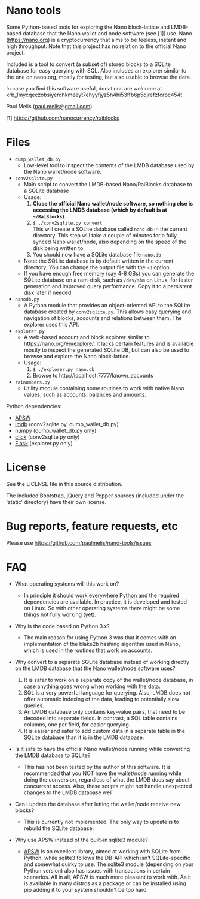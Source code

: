 Nano tools
==========
 
Some Python-based tools for exploring the Nano block-lattice and LMDB-based
database that the Nano wallet and node software (see [1]) use. 
Nano (https://nano.org) is a cryptocurrency that aims to be feeless, 
instant and high throughput. Note that this project has no relation to 
the official Nano project.

Included is a tool to convert (a subset of) stored blocks to a SQLite database 
for easy querying with SQL. Also includes an explorer similar to the one on 
nano.org, mostly for testing, but also usable to browse the data.

In case you find this software useful, donations are welcome at
xrb_1mycqeczobsiyerohkmeeyt7ehyyfjyz5h4hi53ffb6p5qjrefzfcrpc454t

Paul Melis (paul.melis@gmail.com)

[1] https://github.com/nanocurrency/raiblocks


Files
=====

* `dump_wallet_db.py`
  - Low-level tool to inspect the contents of the LMDB database used by the
    Nano wallet/node software.
* `conv2sqlite.py`
  - Main script to convert the LMDB-based Nano/RaiBlocks database to a SQLite
    database
  - Usage:
    1. **Close the official Nano wallet/node software, so nothing else is
         accessing the LMDB database (which by default is at `~/RaiBlocks`)**.
    2. `$ ./conv2sqlite.py convert`           
       This will create a SQLite database called `nano.db` in the current
       directory. This step will take a couple of minutes for a fully 
       synced Nano wallet/node, also depending on the speed of the disk 
       being written to.
    3. You should now have a SQLite database file `nano.db`
  - Note: the SQLite database is by default written in the current directory.
    You can change the output file with the `-d` option.
  - If you have enough free memory (say 4-8 GBs) you can
    generate the SQLite database on a ram-disk, such as `/dev/shm` on Linux, for
    faster generation and improved query performance. Copy it to a persistent disk 
    later if needed.
* `nanodb.py`
  - A Python module that provides an object-oriented API to the SQLite database
    created by `conv2sqlite.py`. This allows easy querying and navigation
    of blocks, accounts and relations between them. The explorer uses this API.
* `explorer.py`
  - A web-based account and block explorer similar to https://nano.org/en/explore/.
    It lacks certain features and is available mostly to inspect the 
    generated SQLite DB, but can also be used to browse and explore the 
    Nano block-lattice.
  - Usage:
    1. `$ ./explorer.py nano.db`
    2. Browse to http://localhost:7777/known_accounts
* `rainumbers.py`
  - Utility module containing some routines to work with native Nano values, 
    such as accounts, balances and amounts.

Python dependencies:
  - [APSW](https://pypi.python.org/pypi/apsw)
  - [lmdb](https://pypi.python.org/pypi/lmdb) (conv2sqlite.py, dump_wallet_db.py)
  - [numpy](http://www.numpy.org/) (dump_wallet_db.py only)
  - [click](https://pypi.python.org/pypi/click) (conv2sqlite.py only)
  - [Flask](http://flask.pocoo.org/) (explorer.py only)


License
=======

See the LICENSE file in this source distribution.

The included Bootstrap, jQuery and Popper sources (included under
the 'static' directory) have their own license.


Bug reports, feature requests, etc
==================================

Please use https://github.com/paulmelis/nano-tools/issues


FAQ
===

* What operating systems will this work on?
  - In principle it should work everywhere Python and the required dependencies
    are available. In practice, it is developed and tested on Linux. So
    with other operating systems there might be some things not fully working (yet).    

* Why is the code based on Python 3.x?
  - The main reason for using Python 3 was that it comes with an implementation
    of the blake2b hashing algorithm used in Nano, which is used in the routines
    that work on accounts.

* Why convert to a separate SQLite database instead of working directly on
  the LMDB database that the Nano wallet/node software uses?
  1. It is safer to work on a separate copy of the wallet/node database, in case
     anything goes wrong when working with the data.
  2. SQL is a very powerful language for querying. Also, LMDB does not
     offer automatic indexing of the data, leading to potentially slow queries.
  3. An LMDB database only contains key-value pairs, that need to be decoded
     into separate fields. In contrast, a SQL table contains columns, one
     per field, for easier querying.
  4. It is easier and safer to add custom data in a separate table in the
     SQLite database than it is in the LMDB database.

* Is it safe to have the official Nano wallet/node running while converting
  the LMDB database to SQLite?
  - This has not been tested by the author of this software. It is recommended
    that you NOT have the wallet/node running while doing the conversion,
    regardless of what the LMDB docs say about concurrent access. Also, these
    scripts might not handle unexpected changes to the LMDB database well.

* Can I update the database after letting the wallet/node receive new blocks?
  - This is currently not implemented. The only way to update is to rebuild 
    the SQLite database.

* Why use APSW instead of the built-in sqlite3 module?
  - [APSW](http://rogerbinns.github.io/apsw/) is an excellent library, aimed
    at working with SQLite from Python, while sqlite3 follows the DB-API
    which isn't SQLite-specific and somewhat quirky to use.
    The sqlite3 module (depending on your Python version) also has issues with
    transactions in certain scenarios. All in all, APSW is much more pleasant
    to work with. As it is available in many distros as a package or can be
    installed using pip adding it to your system shouldn't be too hard.
